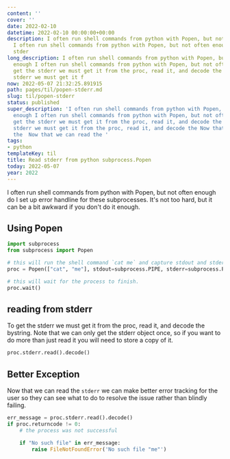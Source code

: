 ```yaml
---
content: ''
cover: ''
date: 2022-02-10
datetime: 2022-02-10 00:00:00+00:00
description: I often run shell commands from python with Popen, but not often enough
  I often run shell commands from python with Popen, but not often enough To get the
  stder
long_description: I often run shell commands from python with Popen, but not often
  enough I often run shell commands from python with Popen, but not often enough To
  get the stderr we must get it from the proc, read it, and decode the To get the
  stderr we must get it f
now: 2022-05-07 21:32:25.891915
path: pages/til/popen-stderr.md
slug: til/popen-stderr
status: published
super_description: 'I often run shell commands from python with Popen, but not often
  enough I often run shell commands from python with Popen, but not often enough To
  get the stderr we must get it from the proc, read it, and decode the To get the
  stderr we must get it from the proc, read it, and decode the Now that we can read
  the  Now that we can read the '
tags:
- python
templateKey: til
title: Read stderr from python subprocess.Popen
today: 2022-05-07
year: 2022
---
```


I often run shell commands from python with Popen, but not often enough
do I set up error handline for these subprocesses.  It's not too hard,
but it can be a bit awkward if you don't do it enough.

## Using Popen


``` python
import subprocess
from subprocess import Popen

# this will run the shell command `cat me` and capture stdout and stderr
proc = Popen(["cat", "me"], stdout=subprocess.PIPE, stderr=subprocess.PIPE)

# this will wait for the process to finish.
proc.wait()
```

## reading from stderr

To get the stderr we must get it from the proc, read it, and decode the
bystring.  Note that we can only get the stderr object once, so if you want to
do more than just read it you will need to store a copy of it.

``` python
proc.stderr.read().decode()
```

## Better Exception

Now that we can read the `stderr` we can make better error tracking for the
user so they can see what to do to resolve the issue rather than blindly
failing.

``` python
err_message = proc.stderr.read().decode()
if proc.returncode != 0:
    # the process was not successful

    if "No such file" in err_message:
        raise FileNotFoundError('No such file "me"')
```